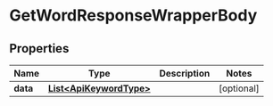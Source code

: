 

# GetWordResponseWrapperBody


## Properties

Name | Type | Description | Notes
------------ | ------------- | ------------- | -------------
**data** | [**List&lt;ApiKeywordType&gt;**](ApiKeywordType.md) |  |  [optional]



